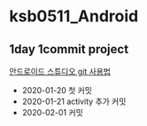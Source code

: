 # ksb0511_Android
1day 1commit project
-------------------------------------
[안드로이드 스튜디오 git 사용법](https://github.com/ksb0511/ksb0511_Android/wiki/%EC%95%88%EB%93%9C%EB%A1%9C%EC%9D%B4%EB%93%9C%EC%8A%A4%ED%8A%9C%EB%94%94%EC%98%A4-git-%EA%B0%84%EB%8B%A8%ED%95%9C-%EC%82%AC%EC%9A%A9%EB%B2%95)

- 2020-01-20 첫 커밋
- 2020-01-21 activity 추가 커밋
- 2020-02-01 커밋
